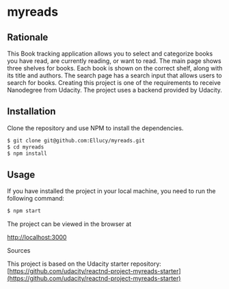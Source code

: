 # myreads

## Rationale

This Book tracking application allows you to select and categorize books you have read, are currently reading, or want to read. The main page shows three shelves for books. Each book is shown on the correct shelf, along with its title and authors. The search page has a search input that allows users to search for books. Creating this project is one of the requirements to receive Nanodegree from Udacity. The project uses a backend provided by Udacity.

## Installation

Clone the repository and use NPM to install the dependencies.

```bash
$ git clone git@github.com:Ellucy/myreads.git
$ cd myreads
$ npm install
```

## Usage

If you have installed the project in your local machine, you need to run the following command:

```bash
$ npm start
```

The project can be viewed in the browser at

[http://localhost:3000](http://localhost:3000)

Sources

This project is based on the Udacity starter repository: [https://github.com/udacity/reactnd-project-myreads-starter](https://github.com/udacity/reactnd-project-myreads-starter)
